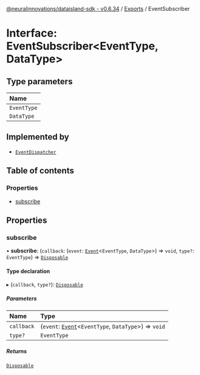 [@neuralinnovations/dataisland-sdk - v0.6.34](../../README.md) / [Exports](../modules.md) / EventSubscriber

# Interface: EventSubscriber\<EventType, DataType\>

## Type parameters

| Name |
| :------ |
| `EventType` |
| `DataType` |

## Implemented by

- [`EventDispatcher`](../classes/EventDispatcher.md)

## Table of contents

### Properties

- [subscribe](EventSubscriber.md#subscribe)

## Properties

### subscribe

• **subscribe**: (`callback`: (`event`: [`Event`](Event.md)\<`EventType`, `DataType`\>) => `void`, `type?`: `EventType`) => [`Disposable`](Disposable.md)

#### Type declaration

▸ (`callback`, `type?`): [`Disposable`](Disposable.md)

##### Parameters

| Name | Type |
| :------ | :------ |
| `callback` | (`event`: [`Event`](Event.md)\<`EventType`, `DataType`\>) => `void` |
| `type?` | `EventType` |

##### Returns

[`Disposable`](Disposable.md)

